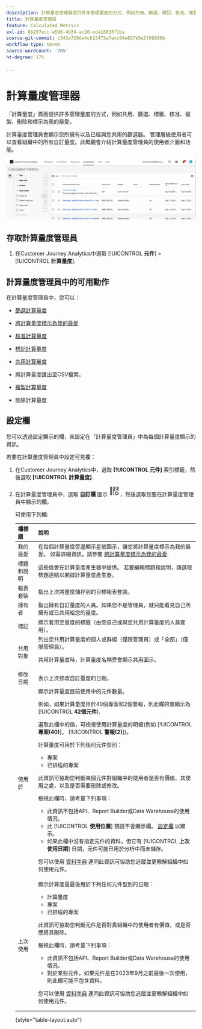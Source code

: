 ```yaml
---
description: 計算量度管理員提供許多管理量度的方式，例如共用、篩選、標記、核准、複製、刪除以及標記為我的最愛。
title: 計算量度管理員
feature: Calculated Metrics
exl-id: 8b257ecc-a596-4b34-ac26-eda16835f1ba
source-git-commit: c343a729de4cb13473a7acc04e837b5e5f69809b
workflow-type: tm+mt
source-wordcount: '705'
ht-degree: 17%

---
```


# 計算量度管理器

「計算量度」頁面提供許多管理量度的方式，例如共用、篩選、標籤、核准、複製、刪除和標示為我的最愛。

計算量度管理員會顯示您所擁有以及已經與您共用的篩選器。 管理層級使用者可以查看組織中的所有自訂量度。此概觀會介紹計算量度管理員的使用者介面和功能。

![顯示可用篩選器的計算量度視窗。](assets/calc-metric-manager.png)

## 存取計算量度管理員

1. 在Customer Journey Analytics中選取 [!UICONTROL **元件**] > [!UICONTROL **計算量度**].

## 計算量度管理員中的可用動作

在計算量度管理員中，您可以：

* [篩選計算量度](/help/components/calc-metrics/cm-workflow/cm-filter.md)

* [將計算量度標示為我的最愛](/help/components/calc-metrics/cm-workflow/cm-favorite.md)

* [核准計算量度](/help/components/calc-metrics/cm-workflow/cm-approving.md)

* [標記計算量度](/help/components/calc-metrics/cm-workflow/cm-tagging.md)

* [共用計算量度](/help/components/calc-metrics/cm-workflow/cm-sharing.md)

* 將計算量度匯出至CSV檔案。

* [複製計算量度](/help/components/calc-metrics/cm-workflow/cm-copy.md)

* 刪除計算量度

## 設定欄

您可以透過設定顯示的欄，來設定在「計算量度管理員」中為每個計算量度顯示的資訊。

若要在計算量度管理員中設定可見欄：

1. 在Customer Journey Analytics中，選取 **[!UICONTROL 元件]** 索引標籤，然後選取 **[!UICONTROL 計算量度]**.

1. 在計算量度管理員中，選取 **自訂欄** 圖示 ![自訂欄圖示](assets/customize-columns-icon.png)，然後選取您要在計算量度管理員中顯示的欄。

   可使用下列欄:

   | 欄標題 | 說明 |
   |---|---|
   | 我的最愛 | 在每個計算量度旁邊顯示星號圖示，讓您將計算量度標示為我的最愛。 如需詳細資訊，請參閱 [將計算量度標示為我的最愛](/help/components/calc-metrics/cm-workflow/cm-favorite.md). |
   | 標題和說明 | 這些值會在計算量度產生器中提供。 若要編輯標題和說明，請選取標題連結以開啟計算量度產生器。 |
   | 報表套裝 | 指出上次將量度儲存到的目標報表套裝。 |
   | 擁有者 | 指出擁有自訂量度的人員。如果您不是管理員，就只能看見自己所擁有或已共用給您的量度。 |
   | 標記 | 顯示套用至量度的標籤（由您自己或與您共用計算量度的人員套用）。 |
   | 共用對象 | 列出您共用計算量度的個人或群組（僅限管理員）或「全部」（僅限管理員）。 <p>共用計算量度時，計算量度名稱旁會顯示共用圖示。</p> |
   | 修改日期 | 表示上次修改自訂量度的日期。 |
   | 使用於 | 顯示計算量度目前使用中的元件數量。 <p>例如，如果計算量度用於40個專案和2個警報，則此欄的值顯示為 [!UICONTROL **42個元件**].</p> <p>選取此欄中的值，可檢視使用計算量度的明細(例如 [!UICONTROL **專案(40)**]， [!UICONTROL **警報(2)**])。</p><p>計算量度可用於下列任何元件型別：</p> <ul><li>專案</li><li>已排程的專案</li></ul><p>此資訊可協助您判斷某個元件對組織中的使用者是否有價值、其使用之處，以及是否需要刪除或修改。</p><p>檢視此欄時，請考量下列事項：</p><ul><li>此資訊不包括API、Report Builder或Data Warehouse的使用情況。</li><li>此 [!UICONTROL **使用位置**] 預設不會顯示欄。 [設定欄](#configure-columns) 以顯示。</li><li>如果此欄中沒有指定元件的資料，但它有 [!UICONTROL **上次使用日期**] 日期，元件可能已用於分析中而未儲存。</li></ul><p>您可以使用 [資料字典](/help/components/data-dictionary/data-dictionary-overview.md) 連同此資訊可協助您追蹤並更瞭解組織中如何使用元件。</p> |
   | 上次使用 | 顯示計算度量最後用於下列任何元件型別的日期： <ul><li>計算量度</li><li>專案</li><li>已排程的專案</li></ul> <p>此資訊可協助您判斷元件是否對貴組織中的使用者有價值，或是否應將其刪除。</p><p>檢視此欄時，請考量下列事項：</p><ul><li>此資訊不包括API、Report Builder或Data Warehouse的使用情況。</li><li>對於某些元件，如果元件是在2023年9月之前最後一次使用，則此欄可能不包含資料。</li></ul><p>您可以使用 [資料字典](/help/components/data-dictionary/data-dictionary-overview.md) 連同此資訊可協助您追蹤並更瞭解組織中如何使用元件。 |

   {style="table-layout:auto"}
